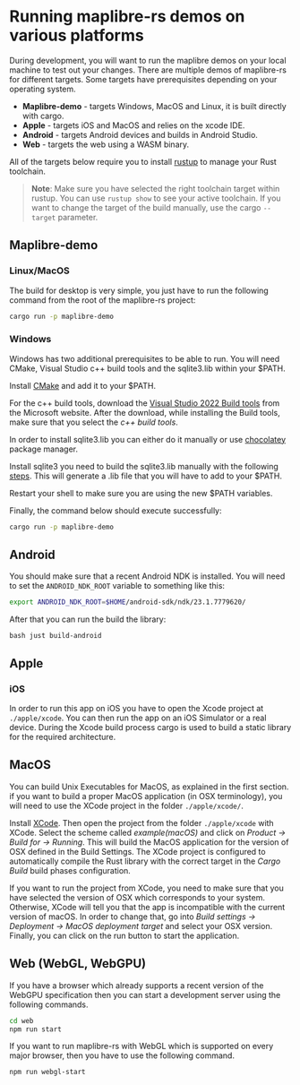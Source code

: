 # Running maplibre-rs demos on various platforms

During development, you will want to run the maplibre demos on your local machine to test out your changes. 
There are multiple demos of maplibre-rs for different targets. Some targets have prerequisites 
depending on your operating system.

* **Maplibre-demo** - targets Windows, MacOS and Linux, it is built directly with cargo.
* **Apple** - targets iOS and MacOS and relies on the xcode IDE.
* **Android** - targets Android devices and builds in Android Studio.
* **Web** - targets the web using a WASM binary.

All of the targets below require you to install [rustup](https://rustup.rs/) to manage your Rust toolchain.

> __Note__: Make sure you have selected the right toolchain target within rustup. You can use `rustup show` to see your
> active toolchain. If you want to change the target of the build manually, use the cargo `--target` parameter.

## Maplibre-demo

### Linux/MacOS

The build for desktop is very simple, you just have to run the following command from the root of the 
maplibre-rs project:

```bash
cargo run -p maplibre-demo
```

### Windows

Windows has two additional prerequisites to be able to run. You will need CMake, Visual Studio c++ build tools and the
sqlite3.lib within your $PATH.

Install [CMake](https://cmake.org/download/) and add it to your $PATH.

For the c++ build tools, download the [Visual Studio 2022 Build tools](https://visualstudio.microsoft.com/downloads/) 
from the Microsoft website. After the download, while installing the Build tools, make sure that you select the
*c++ build tools*.

In order to install sqlite3.lib you can either do it manually or use [chocolatey](https://chocolatey.org/install) 
package manager. 

Install sqlite3 you need to build the sqlite3.lib manually with the following 
[steps](https://gist.github.com/zeljic/d8b542788b225b1bcb5fce169ee28c55). This will generate a .lib file that
you will have to add to your $PATH.

Restart your shell to make sure you are using the new $PATH variables.

Finally, the command below should execute successfully:

```bash
cargo run -p maplibre-demo
```

## Android

You should make sure that a recent Android NDK is installed. You will need to set the `ANDROID_NDK_ROOT` variable
to something like this:

```bash
export ANDROID_NDK_ROOT=$HOME/android-sdk/ndk/23.1.7779620/
```

After that you can run the build the library:

``bash
just build-android
``

## Apple

### iOS

In order to run this app on iOS you have to open the Xcode project at `./apple/xcode`.
You can then run the app on an iOS Simulator or a real device. During the Xcode build process cargo is used to build
a static library for the required architecture.

## MacOS

You can build Unix Executables for MacOS, as explained in the first section. if you want to build a proper 
MacOS application (in OSX terminology), you will need to use the XCode project in the folder `./apple/xcode/`.

Install [XCode](https://apps.apple.com/us/app/xcode/id497799835?ls=1&mt=12).
Then open the project from the folder `./apple/xcode` with XCode. Select the scheme called *example(macOS)* and
click on *Product -> Build for -> Running*. This will build the MacOS application for the version of OSX defined
in the Build Settings. The XCode project is configured to automatically compile the Rust library with the correct target
in the *Cargo Build* build phases configuration.

If you want to run the project from XCode, you need to make sure that you have selected the version of OSX which
corresponds to your system. Otherwise, XCode will tell you that the app is incompatible with the current version of macOS.
In order to change that, go into *Build settings -> Deployment -> MacOS deployment target* and select your OSX version.
Finally, you can click on the run button to start the application.

## Web (WebGL, WebGPU)

If you have a browser which already supports a recent version of the WebGPU specification then you can start a
development server using the following commands.

```bash
cd web
npm run start
```

If you want to run maplibre-rs with WebGL which is supported on every major browser, then you have to use the following
command.

```bash
npm run webgl-start
```